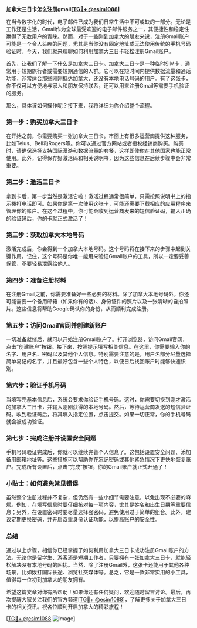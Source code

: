 **加拿大三日卡怎么注册gmail[[TG💪+ @esim1088](https://t.me/s/esim1088)]**

在当今数字化的时代，电子邮件已成为我们日常生活中不可或缺的一部分。无论是工作还是生活，Gmail作为全球最受欢迎的电子邮件服务之一，其便捷性和稳定性赢得了无数用户的青睐。然而，对于一些刚到加拿大的朋友来说，注册Gmail账户可能是一个令人头疼的问题，尤其是当你没有固定地址或无法使用传统的手机号码验证时。今天，我们就来聊聊如何利用加拿大三日卡轻松注册Gmail账户。

首先，让我们了解一下什么是加拿大三日卡。加拿大三日卡是一种临时SIM卡，通常用于短期旅行者或需要短期通信的人群。它可以在短时间内提供数据流量和通话功能，非常适合那些刚刚抵达加拿大、还没有本地电话号码的用户。有了这张卡，你不仅可以方便地与家人和朋友保持联系，还可以用来注册Gmail等需要手机验证的服务。

那么，具体该如何操作呢？接下来，我将详细为你介绍整个流程。

### 第一步：购买加拿大三日卡

在开始之前，你需要购买一张加拿大三日卡。市面上有很多运营商提供这种服务，比如Telus、Bell和Rogers等。你可以通过官方网站或者授权经销商购买。购买时，请确保选择支持国际漫游和数据流量的套餐，这样即使你在其他国家也能正常使用。此外，记得保存好激活码和相关说明书，因为这些信息在后续步骤中会非常重要。

### 第二步：激活三日卡

拿到卡后，第一步当然是激活它啦！激活过程通常很简单，只需按照说明书上的指示拨打电话即可。如果你是第一次使用这张卡，可能还需要下载相应的应用程序来管理你的账户。在这个过程中，你可能会收到运营商发来的短信验证码，输入正确的验证码后，你的卡就正式激活了！

### 第三步：获取加拿大本地号码

激活完成后，你会得到一个加拿大本地号码。这个号码将在接下来的步骤中起到关键作用。记住，这个号码是你唯一能用来验证Gmail账户的工具，所以一定要妥善保管，不要轻易泄露给他人。

### 第四步：准备注册材料

在注册Gmail之前，你需要准备好一些必要的材料。除了加拿大本地号码外，你还可能需要一个备用邮箱（如果你有的话）、身份证件的照片以及一张清晰的自拍照片。这些信息将帮助Google确认你的身份，从而顺利完成注册。

### 第五步：访问Gmail官网并创建新账户

一切准备就绪后，就可以开始注册Gmail账户了。打开浏览器，访问Gmail官网，点击“创建账户”按钮。接下来，按照提示填写相关信息。在这里，你需要输入你的名字、用户名、密码以及其他个人信息。特别需要注意的是，用户名部分尽量选择简单易记的名字，并且最好包含一些个人特色，以便日后找回账户时能够快速识别。

### 第六步：验证手机号码

当填写完基本信息后，系统会要求你验证手机号码。这时，你需要切换到刚才激活的加拿大三日卡，并输入刚刚获得的本地号码。然后，等待运营商发送的短信验证码。收到验证码后，将其填入指定位置，点击提交。如果一切正常，你的手机号码就会被成功验证。

### 第七步：完成注册并设置安全问题

手机号码验证完成后，你就可以继续完善个人信息了。这包括设置安全问题、添加备用邮箱地址等。这些措施可以帮助你在忘记密码或其他紧急情况下更快地恢复账户。完成所有设置后，点击“完成”按钮，你的Gmail账户就正式开通了！

### 小贴士：如何避免常见错误

虽然整个注册过程并不复杂，但仍然有一些小细节需要注意，以免出现不必要的麻烦。例如，在填写信息时要仔细核对每一项内容，尤其是姓名和出生日期等重要信息；另外，在设置密码时要尽量选择强密码，避免使用过于简单的组合。此外，建议定期更换密码，并开启双重身份认证功能，以提高账户的安全性。

### 总结

通过以上步骤，相信你已经掌握了如何利用加拿大三日卡成功注册Gmail账户的方法。无论你是留学生、游客还是短期工作者，只要拥有一张加拿大三日卡，就能轻松解决没有本地号码的困扰。当然，除了注册Gmail外，这张卡还能用于其他各种场景，比如拨打国际长途、浏览社交媒体等。总之，它是一款非常实用的小工具，值得每一位初到加拿大的朋友拥有。

希望这篇文章对你有所帮助！如果你还有任何疑问，欢迎随时留言讨论。最后，再次提醒大家关注我们的官方频道[[TG💪+ @esim1088](https://t.me/s/esim1088)]，了解更多关于加拿大三日卡的相关资讯。祝各位顺利开启加拿大的精彩旅程！

[[TG💪+ @esim1088](https://t.me/s/esim1088) ![Image](https://i.postimg.cc/4NQfJmqS/Snipaste-2025-05-13-00-14-12.png)]